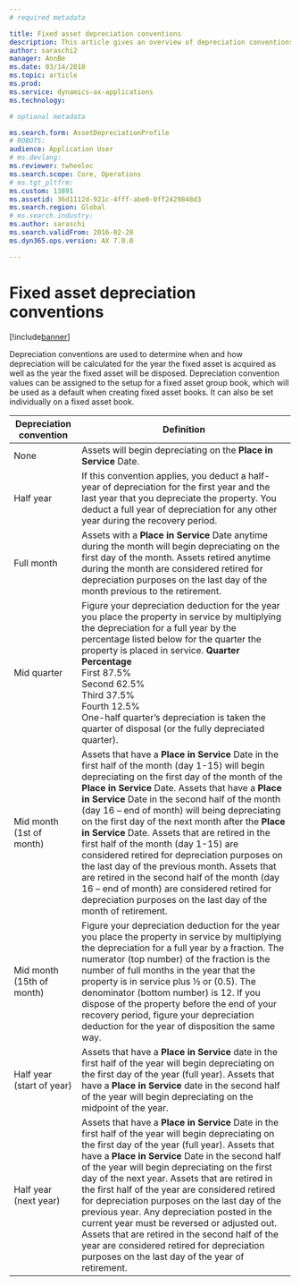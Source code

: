 ```yaml
---
# required metadata

title: Fixed asset depreciation conventions
description: This article gives an overview of depreciation conventions.
author: saraschi2
manager: AnnBe
ms.date: 03/14/2018
ms.topic: article
ms.prod: 
ms.service: dynamics-ax-applications
ms.technology: 

# optional metadata

ms.search.form: AssetDepreciationProfile
# ROBOTS: 
audience: Application User
# ms.devlang: 
ms.reviewer: twheeloc
ms.search.scope: Core, Operations
# ms.tgt_pltfrm: 
ms.custom: 13891
ms.assetid: 36d1112d-921c-4fff-abe0-0ff2429848d3
ms.search.region: Global
# ms.search.industry: 
ms.author: saraschi
ms.search.validFrom: 2016-02-28
ms.dyn365.ops.version: AX 7.0.0

---
```


# Fixed asset depreciation conventions

[!include[banner](../includes/banner.md)]

Depreciation conventions are used to determine when and how depreciation will be calculated for the year the fixed asset is acquired as well as the year the fixed asset will be disposed. Depreciation convention values can be assigned to the setup for a fixed asset group book, which will be used as a default when creating fixed asset books. It can also be set individually on a fixed asset book.

| **Depreciation convention** | **Definition**                                         |  
|-----------------------------|---------------------------------------------------------|
| None                        | 	Assets will begin depreciating on the **Place in Service** Date.         |
| Half year                   | 	If this convention applies, you deduct a half-year of depreciation for the first year and the last year that you depreciate the property. You deduct a full year of depreciation for any other year during the recovery period.   |
| Full month                  |	 Assets with a **Place in Service** Date anytime during the month will begin depreciating on the first day of the month. Assets retired anytime during the month are considered retired for depreciation purposes on the last day of the month previous to the retirement.         |
| Mid quarter                 |	Figure your depreciation deduction for the year you place the property in service by multiplying the depreciation for a full year by the percentage listed below for the quarter the property is placed in service. **Quarter**   **Percentage**<br>          First        87.5%<br>             Second    62.5%<br>            Third      37.5%<br>                      Fourth        12.5%<br> One-half quarter’s depreciation is taken the quarter of disposal (or the fully depreciated quarter).|
| Mid month (1st of month)    | 	Assets that have a **Place in Service** Date in the first half of the month (day 1-15) will begin depreciating on the first day of the month of the **Place in Service** Date. Assets that have a **Place in Service** Date in the second half of the month (day 16 – end of month) will being depreciating on the first day of the next month after the **Place in Service** Date. Assets that are retired in the first half of the month (day 1-15) are considered retired for depreciation purposes on the last day of the previous month. Assets that are retired in the second half of the month (day 16 – end of month) are considered retired for depreciation purposes on the last day of the month of retirement. |   
| Mid month (15th of month)   | 	Figure your depreciation deduction for the year you place the property in service by multiplying the depreciation for a full year by a fraction. The numerator (top number) of the fraction is the number of full months in the year that the property is in service plus ½ or (0.5). The denominator (bottom number) is 12. If you dispose of the property before the end of your recovery period, figure your depreciation deduction for the year of disposition the same way.   |
| Half year (start of year)   | 	Assets that have a **Place in Service** date in the first half of the year will begin depreciating on the first day of the year (full year). Assets that have a **Place in Service** date in the second half of the year will begin depreciating on the midpoint of the year.    |
| Half year (next year)       | 	Assets that have a **Place in Service** Date in the first half of the year will begin depreciating on the first day of the year (full year). Assets that have a **Place in Service** Date in the second half of the year will begin depreciating on the first day of the next year. Assets that are retired in the first half of the year are considered retired for depreciation purposes on the last day of the previous year. Any depreciation posted in the current year must be reversed or adjusted out. Assets that are retired in the second half of the year are considered retired for depreciation purposes on the last day of the year of retirement.   |


